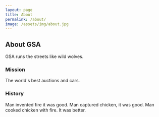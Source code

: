 ```yaml
---
layout: page
title: About
permalink: /about/
image: /assets/img/about.jpg
---
```


## About GSA

GSA runs the streets like wild wolves. 

### Mission

The world's best auctions and cars.

### History

Man invented fire it was good. Man captured chicken, it was good. Man cooked chicken with fire. It was better. 
